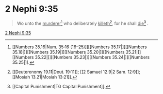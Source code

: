 # 2 Nephi 9:35

> Wo unto the <u>murderer</u>[^a] who deliberately <u>killeth</u>[^b], for he shall <u>die</u>[^c] .

[2 Nephi 9:35](https://www.churchofjesuschrist.org/study/scriptures/bofm/2-ne/9?lang=eng&id=p35#p35)


[^a]: [[Numbers 35.16|Num. 35:16 (16–25)]][[Numbers 35.17|]][[Numbers 35.18|]][[Numbers 35.19|]][[Numbers 35.20|]][[Numbers 35.21|]][[Numbers 35.22|]][[Numbers 35.23|]][[Numbers 35.24|]][[Numbers 35.25|]].  
[^b]: [[Deuteronomy 19.11|Deut. 19:11]]; [[2 Samuel 12.9|2 Sam. 12:9]]; [[Mosiah 13.21|Mosiah 13:21]].  
[^c]: [[Capital Punishment|TG Capital Punishment]].  
